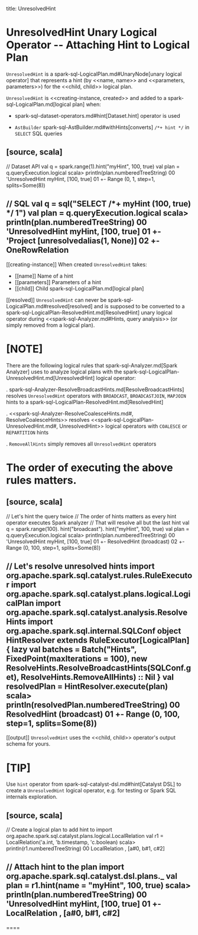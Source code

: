 title: UnresolvedHint

# UnresolvedHint Unary Logical Operator -- Attaching Hint to Logical Plan

`UnresolvedHint` is a spark-sql-LogicalPlan.md#UnaryNode[unary logical operator] that represents a hint (by <<name, name>> and <<parameters, parameters>>) for the <<child, child>> logical plan.

`UnresolvedHint` is <<creating-instance, created>> and added to a spark-sql-LogicalPlan.md[logical plan] when:

* spark-sql-dataset-operators.md#hint[Dataset.hint] operator is used

* `AstBuilder` spark-sql-AstBuilder.md#withHints[converts] `/*+ hint */` in `SELECT` SQL queries

[source, scala]
----
// Dataset API
val q = spark.range(1).hint("myHint", 100, true)
val plan = q.queryExecution.logical
scala> println(plan.numberedTreeString)
00 'UnresolvedHint myHint, [100, true]
01 +- Range (0, 1, step=1, splits=Some(8))

// SQL
val q = sql("SELECT /*+ myHint (100, true) */ 1")
val plan = q.queryExecution.logical
scala> println(plan.numberedTreeString)
00 'UnresolvedHint myHint, [100, true]
01 +- 'Project [unresolvedalias(1, None)]
02    +- OneRowRelation
----

[[creating-instance]]
When created `UnresolvedHint` takes:

* [[name]] Name of a hint
* [[parameters]] Parameters of a hint
* [[child]] Child spark-sql-LogicalPlan.md[logical plan]

[[resolved]]
`UnresolvedHint` can never be spark-sql-LogicalPlan.md#resolved[resolved] and is supposed to be converted to a spark-sql-LogicalPlan-ResolvedHint.md[ResolvedHint] unary logical operator during <<spark-sql-Analyzer.md#Hints, query analysis>> (or simply removed from a logical plan).

[NOTE]
====
There are the following logical rules that spark-sql-Analyzer.md[Spark Analyzer] uses to analyze logical plans with the spark-sql-LogicalPlan-UnresolvedHint.md[UnresolvedHint] logical operator:

. spark-sql-Analyzer-ResolveBroadcastHints.md[ResolveBroadcastHints] resolves `UnresolvedHint` operators with `BROADCAST`, `BROADCASTJOIN`, `MAPJOIN` hints to a spark-sql-LogicalPlan-ResolvedHint.md[ResolvedHint]

. <<spark-sql-Analyzer-ResolveCoalesceHints.md#, ResolveCoalesceHints>> resolves <<spark-sql-LogicalPlan-UnresolvedHint.md#, UnresolvedHint>> logical operators with `COALESCE` or `REPARTITION` hints

. `RemoveAllHints` simply removes all `UnresolvedHint` operators

The order of executing the above rules matters.
====

[source, scala]
----
// Let's hint the query twice
// The order of hints matters as every hint operator executes Spark analyzer
// That will resolve all but the last hint
val q = spark.range(100).
  hint("broadcast").
  hint("myHint", 100, true)
val plan = q.queryExecution.logical
scala> println(plan.numberedTreeString)
00 'UnresolvedHint myHint, [100, true]
01 +- ResolvedHint (broadcast)
02    +- Range (0, 100, step=1, splits=Some(8))

// Let's resolve unresolved hints
import org.apache.spark.sql.catalyst.rules.RuleExecutor
import org.apache.spark.sql.catalyst.plans.logical.LogicalPlan
import org.apache.spark.sql.catalyst.analysis.ResolveHints
import org.apache.spark.sql.internal.SQLConf
object HintResolver extends RuleExecutor[LogicalPlan] {
  lazy val batches =
    Batch("Hints", FixedPoint(maxIterations = 100),
      new ResolveHints.ResolveBroadcastHints(SQLConf.get),
      ResolveHints.RemoveAllHints) :: Nil
}
val resolvedPlan = HintResolver.execute(plan)
scala> println(resolvedPlan.numberedTreeString)
00 ResolvedHint (broadcast)
01 +- Range (0, 100, step=1, splits=Some(8))
----

[[output]]
`UnresolvedHint` uses the <<child, child>> operator's output schema for yours.

[TIP]
====
Use `hint` operator from spark-sql-catalyst-dsl.md#hint[Catalyst DSL] to create a `UnresolvedHint` logical operator, e.g. for testing or Spark SQL internals exploration.

[source, scala]
----
// Create a logical plan to add hint to
import org.apache.spark.sql.catalyst.plans.logical.LocalRelation
val r1 = LocalRelation('a.int, 'b.timestamp, 'c.boolean)
scala> println(r1.numberedTreeString)
00 LocalRelation <empty>, [a#0, b#1, c#2]

// Attach hint to the plan
import org.apache.spark.sql.catalyst.dsl.plans._
val plan = r1.hint(name = "myHint", 100, true)
scala> println(plan.numberedTreeString)
00 'UnresolvedHint myHint, [100, true]
01 +- LocalRelation <empty>, [a#0, b#1, c#2]
----
====
